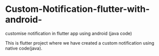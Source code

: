# Custom-Notification-flutter-with-android-
customise notification in flutter app using android (java code)

This is flutter project where we have created a custom notification using native code(java).
